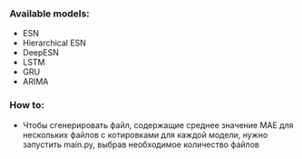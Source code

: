 ### Available models:
* ESN
* Hierarchical ESN
* DeepESN
* LSTM
* GRU
* ARIMA

### How to:
* Чтобы сгенерировать файл, содержащие среднее значение MAE
для нескольких файлов с котировками для каждой модели, нужно запустить main.py, выбрав необходимое
количество файлов